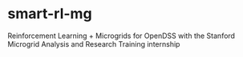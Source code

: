 # smart-rl-mg
Reinforcement Learning + Microgrids for OpenDSS with the Stanford Microgrid Analysis and Research Training internship
